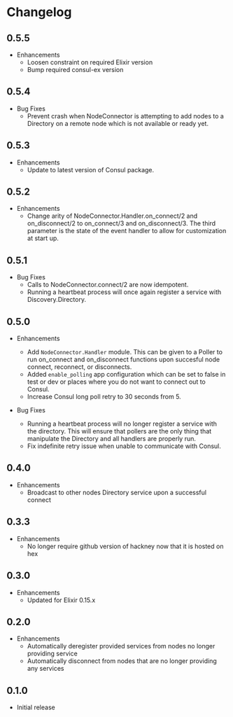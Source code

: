 # Changelog

## 0.5.5

* Enhancements
  * Loosen constraint on required Elixir version
  * Bump required consul-ex version

## 0.5.4

* Bug Fixes
  * Prevent crash when NodeConnector is attempting to add nodes to a Directory on a remote node which is not available or ready yet.

## 0.5.3

* Enhancements
  * Update to latest version of Consul package.

## 0.5.2

* Enhancements
  * Change arity of NodeConnector.Handler.on_connect/2 and on_disconnect/2 to on_connect/3 and on_disconnect/3. The third parameter is the state of the event handler to allow for customization at start up.

## 0.5.1

* Bug Fixes
  * Calls to NodeConnector.connect/2 are now idempotent.
  * Running a heartbeat process will once again register a service with Discovery.Directory.

## 0.5.0

* Enhancements
  * Add `NodeConnector.Handler` module. This can be given to a Poller to run on_connect and on_disconnect functions upon succesful node connect, reconnect, or disconnects.
  * Added `enable_polling` app configuration which can be set to false in test or dev or places where you do not want to connect out to Consul.
  * Increase Consul long poll retry to 30 seconds from 5.

* Bug Fixes
  * Running a heartbeat process will no longer register a service with the directory. This will ensure that pollers are the only thing that manipulate the Directory and all handlers are properly run.
  * Fix indefinite retry issue when unable to communicate with Consul.

## 0.4.0

* Enhancements
  * Broadcast to other nodes Directory service upon a successful connect

## 0.3.3

* Enhancements
  * No longer require github version of hackney now that it is hosted on hex

## 0.3.0

* Enhancements
  * Updated for Elixir 0.15.x

## 0.2.0

* Enhancements
  * Automatically deregister provided services from nodes no longer providing service
  * Automatically disconnect from nodes that are no longer providing any services

## 0.1.0

* Initial release

